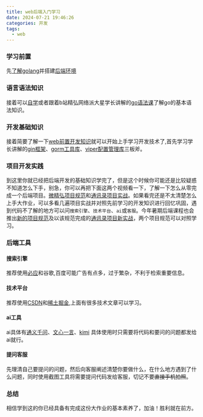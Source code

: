 ```yaml
---
title: web后端入门学习
date: 2024-07-21 19:46:26
categories: 开发
tags:
  - web
---
```


### 学习前置
先[了解golang](https://www.bilibili.com/video/BV1dmakeXED4/?spm_id_from=333.788&vd_source=092e077c0b01da14fa19effa14a36a19)并搭建[后端环境](https://www.bilibili.com/video/BV1dsYseBE4m/?vd_source=092e077c0b01da14fa19effa14a36a19)

### 语言语法知识
接着可以[自学](https://www.runoob.com/go/go-tutorial.html)或者跟着b站精弘网络派大星学长讲解的[go语法课](https://www.bilibili.com/video/BV1ud4y1o7Yt/?spm_id_from=333.788&vd_source=092e077c0b01da14fa19effa14a36a19)了解go的基本语法知识。

### 开发基础知识
接着简要了解一下[web前置开发知识](https://www.bilibili.com/video/BV148411R7B2/?vd_source=092e077c0b01da14fa19effa14a36a19)就可以开始上手学习开发技术了,首先学习学长讲解的[gin框架](https://www.bilibili.com/video/BV1o841197jX/?spm_id_from=333.337.search-card.all.click)、[gorm工具库](https://www.bilibili.com/video/BV1dj411z7pW/?spm_id_from=333.788.recommend_more_video.15&vd_source=092e077c0b01da14fa19effa14a36a19)、[viper配置管理库](https://www.bilibili.com/video/BV1nN41187ez/?spm_id_from=333.788&vd_source=092e077c0b01da14fa19effa14a36a19)三板斧。

### 项目开发实践
到这里你就已经把后端开发的基础知识学完了，但是这个时候你可能还是比较疑惑不知道怎么下手，别急，你可以再把下面这两个视频看一下，了解一下怎么从零完成一个后端项目。[微精弘项目规范](https://www.bilibili.com/video/BV1mu4y1R7Wg/?spm_id_from=333.788&vd_source=092e077c0b01da14fa19effa14a36a19)和[通讯录项目实战](https://www.bilibili.com/video/BV1z14y1q7s9/?spm_id_from=333.788)。如果看完还是不太清楚怎么上手大作业，可以多看几遍项目实战并对照先前学习的开发知识进行回忆巩固，遇到代码不了解的地方可以问`搜索引擎`、`技术平台`、`ai`或`客服`。今年暑期后端课程也会推出[新的项目规范](https://www.bilibili.com/video/BV1imakeXEKu/?spm_id_from=333.788&vd_source=092e077c0b01da14fa19effa14a36a19)及以该规范完成的[通讯录项目新实战](https://www.bilibili.com/video/BV166aketEMV/?spm_id_from=333.788&vd_source=092e077c0b01da14fa19effa14a36a19)，两个项目规范可以对照学习。

### 后端工具

#### 搜索引擎
推荐使用[必应](https://www.bing.com/?mkt=zh-CN)和谷歌,百度可能广告有点多，过于繁杂，不利于检索重要信息。

#### 技术平台
推荐使用[CSDN](https://www.csdn.net/)和[稀土掘金](https://juejin.cn/),上面有很多技术文章可以学习。

#### ai工具
ai具体有[通义千问](https://tongyi.aliyun.com/qianwen/)、[文心一言](https://yiyan.baidu.com/)、[kimi](https://kimi.moonshot.cn/)
具体使用时只需要将代码和要问的问题都发给ai就行。

#### 提问客服
先理清自己要提问的问题，然后向客服阐述清楚你要做什么，在什么地方遇到了什么问题，同时使用截图工具将需要提问代码发给客服，切记不要~~直接手机拍照~~。

### 总结
相信学到这的你已经具备有完成这份大作业的基本素养了，加油！胜利就在前方。